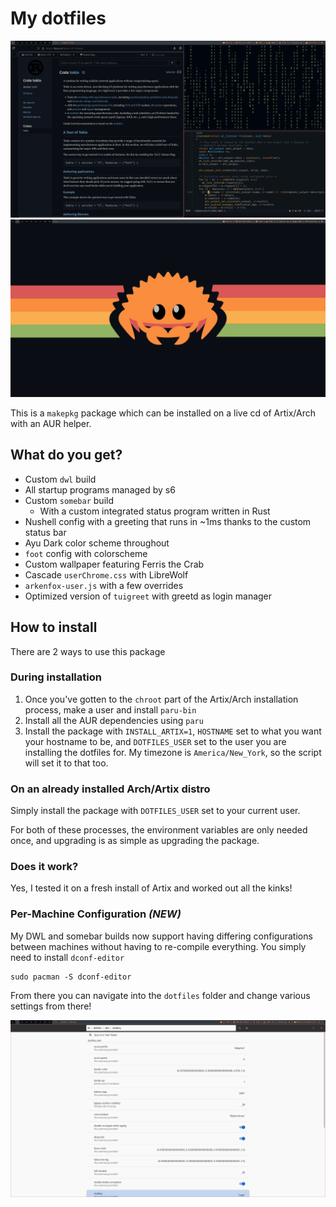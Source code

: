 # My dotfiles

![My desktop](screenshot.png)
![My desktop, empty](screenshot-desktop.png)

This is a `makepkg` package which can be installed on a live cd of Artix/Arch with an
AUR helper.

## What do you get?

- Custom `dwl` build
- All startup programs managed by s6
- Custom `somebar` build
  - With a custom integrated status program written in Rust
- Nushell config with a greeting that runs in ~1ms thanks to the custom status bar
- Ayu Dark color scheme throughout
- `foot` config with colorscheme
- Custom wallpaper featuring Ferris the Crab
- Cascade `userChrome.css` with LibreWolf
- `arkenfox-user.js` with a few overrides
- Optimized version of `tuigreet` with greetd as login manager

## How to install
There are 2 ways to use this package

### During installation

1. Once you've gotten to the `chroot` part of the Artix/Arch installation process, make
a user and install `paru-bin`
2. Install all the AUR dependencies using `paru`
3. Install the package with `INSTALL_ARTIX=1`, `HOSTNAME` set to what you want your
hostname to be, and `DOTFILES_USER` set to the user you are installing the dotfiles
for. My timezone is `America/New_York`, so the script will set it to that too.

### On an already installed Arch/Artix distro

Simply install the package with `DOTFILES_USER` set to your current user.

For both of these processes, the environment variables are only needed once, and upgrading
is as simple as upgrading the package.

### Does it work?

Yes, I tested it on a fresh install of Artix and worked out all the kinks!

### Per-Machine Configuration *(NEW)*

My DWL and somebar builds now support having differing configurations between machines without
having to re-compile everything. You simply need to install `dconf-editor`

```shell
sudo pacman -S dconf-editor
```

From there you can navigate into the `dotfiles` folder and change various settings from there!

![dconf-editor demo](screenshot-dconf.png)